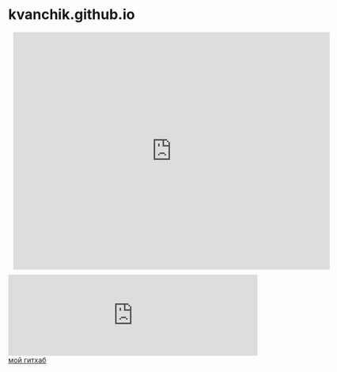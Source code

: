 # kvanchik.github.io

<link rel="stylesheet" href="./faq/style.css">


<div style="width: 640px; height: 480px; margin: 10px; position: relative;"><iframe allowfullscreen frameborder="0" style="width:640px; height:480px" src="https://lucid.app/documents/embedded/aef4a685-07f1-4aca-8426-a6b759b1b578" id="JQz-Qx0qW6ZH"></iframe></div>

<div style="width: 100%;"><div style="position: relative; padding-bottom: 32.62%; padding-top: 0; height: 0;"><iframe title="Interactive image" frameborder="0" width="604" height="197" style="position: absolute; top: 0; left: 0; width: 100%; height: 100%;" src="https://view.genial.ly/638965c0cb423d0019192b0e" type="text/html" allowscriptaccess="always" allowfullscreen="true" scrolling="yes" allownetworking="all"></iframe> </div> </div>

<a href="https://github.com/kvanchik" class="button_1669948351722" target="_blank">
  мой гитхаб
</a>
